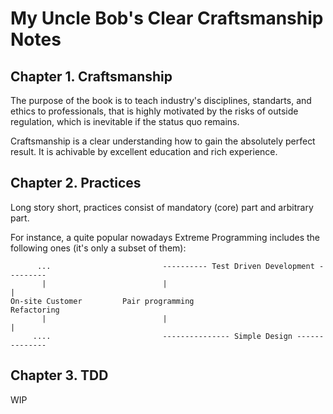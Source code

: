 # My Uncle Bob's Clear Craftsmanship Notes

## Chapter 1. Craftsmanship

The purpose of the book is to teach industry's disciplines, standarts, and ethics to professionals, that is highly motivated by the risks of outside regulation, which is inevitable if the status quo remains.

Craftsmanship is a clear understanding how to gain the absolutely perfect result. It is achivable by excellent education and rich experience.

## Chapter 2. Practices

Long story short, practices consist of mandatory (core) part and arbitrary part.

For instance, a quite popular nowadays Extreme Programming includes the following ones (it's only a subset of them):

          ...                         ---------- Test Driven Development ---------
           |                          |                                          |
    On-site Customer         Pair programming                             Refactoring
           |                          |                                          |
         ....                         --------------- Simple Design --------------

## Chapter 3. TDD

WIP
